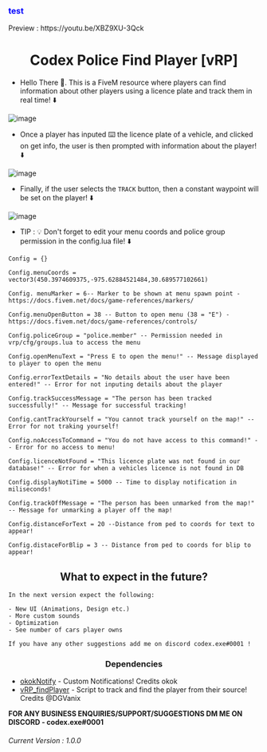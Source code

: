 <br>

<h3 style="color:blue">test</h3>
Preview : https://youtu.be/XBZ9XU-3Qck

<h1 align="center">Codex Police Find Player [vRP] </h1>

* Hello There 👋. This is a FiveM resource where players can find information about other players using a licence plate and track them in real time! ⬇️

![image](https://user-images.githubusercontent.com/70026038/153661932-267b6eb6-9b33-470c-b455-f0666cf39947.png)

* Once a player has inputed ⌨️ the licence plate of a vehicle, and clicked on get info, the user is then prompted with information about the player! ⬇️

![image](https://user-images.githubusercontent.com/70026038/153661977-9e68f346-4a5b-4f63-92f9-71b1535da93f.png)

* Finally, if the user selects the `TRACK` button, then a constant waypoint will be set on the player! ⬇️

![image](https://user-images.githubusercontent.com/70026038/152690749-25fd4dfb-8da5-4f2d-882c-aba538344cb4.png)

* TIP : 💡 Don't forget to edit your menu coords and police group permission in the config.lua file! ⬇️

```
Config = {}

Config.menuCoords = vector3(450.3974609375,-975.62884521484,30.689577102661)

Config. menuMarker = 6-- Marker to be shown at menu spawn point - https://docs.fivem.net/docs/game-references/markers/

Config.menuOpenButton = 38 -- Button to open menu (38 = "E") - https://docs.fivem.net/docs/game-references/controls/

Config.policeGroup = "police.member" -- Permission needed in vrp/cfg/groups.lua to access the menu

Config.openMenuText = "Press E to open the menu!" -- Message displayed to player to open the menu

Config.errorTextDetails = "No details about the user have been entered!" -- Error for not inputing details about the player

Config.trackSuccessMessage = "The person has been tracked successfully!" -- Message for successful tracking!

Config.cantTrackYourself = "You cannot track yourself on the map!" -- Error for not traking yourself!

Config.noAccessToCommand = "You do not have access to this command!" -- Error for no access to menu!

Config.licenceNotFound = "This licence plate was not found in our database!" -- Error for when a vehicles licence is not found in DB

Config.displayNotiTime = 5000 -- Time to display notification in miliseconds!

Config.trackOffMessage = "The person has been unmarked from the map!" -- Message for unmarking a player off the map!

Config.distanceForText = 20 --Distance from ped to coords for text to appear!

Config.distaceForBlip = 3 -- Distance from ped to coords for blip to appear!

```

<h2 align="center">What to expect in the future?</h2>

```
In the next version expect the following:

- New UI (Animations, Design etc.)
- More custom sounds
- Optimization 
- See number of cars player owns

If you have any other suggestions add me on discord codex.exe#0001 !
```




<h3 align="center">Dependencies</h3>

* [okokNotify](https://forum.cfx.re/t/okoknotify-standalone-paid/3907758) - Custom Notifications! Credits okok
* [vRP_findPlayer](https://github.com/DGVaniX/vRP/tree/master/vrp_findPlayer) - Script to track and find the player from their source! Credits @DGVanix


**FOR ANY BUSINESS ENQUIRIES/SUPPORT/SUGGESTIONS DM ME ON DISCORD - codex.exe#0001**


<h6>Current Version : 1.0.0</h6>

